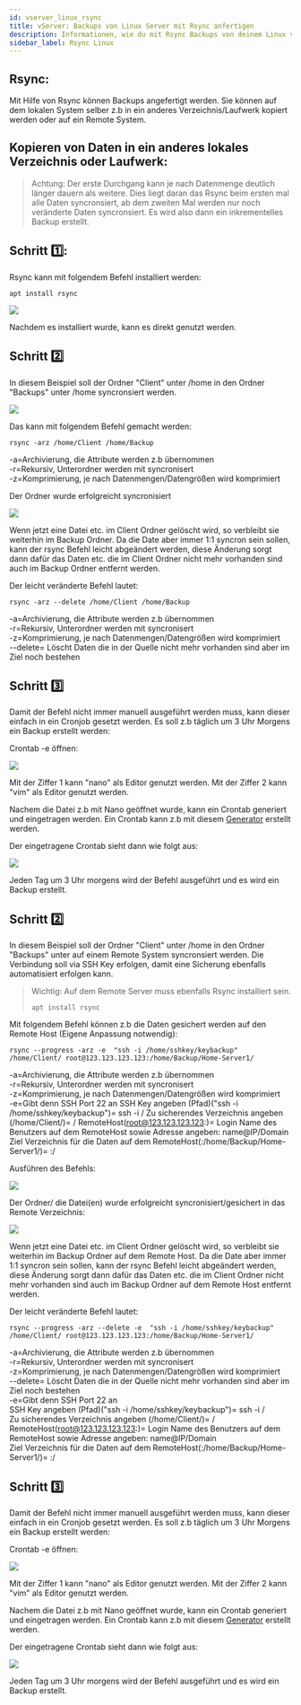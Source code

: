 ```yaml
---
id: vserver_linux_rsync
title: vServer: Backups von Linux Server mit Rsync anfertigen
description: Informationen, wie du mit Rsync Backups von deinem Linux vServer von ZAP-Hosting anfertigen kannst - ZAP-Hosting.com Dokumentationen
sidebar_label: Rsync Linux
---
```


## Rsync:

Mit Hilfe von Rsync können Backups angefertigt werden. 
Sie können auf dem lokalen System selber z.b in ein anderes Verzeichnis/Laufwerk kopiert werden oder auf ein Remote System. 

## Kopieren von Daten in ein anderes lokales Verzeichnis oder Laufwerk:

>Achtung: Der erste Durchgang kann je nach Datenmenge deutlich länger dauern als weitere. Dies liegt daran das Rsync beim ersten mal alle Daten syncronsiert, ab dem zweiten Mal werden nur noch veränderte Daten syncronsiert. 
>Es wird also dann ein inkrementelles Backup erstellt. 

## Schritt 1️⃣:

Rsync kann mit folgendem Befehl installiert werden: 

```
apt install rsync
```
![](https://screensaver01.zap-hosting.com/index.php/s/BKRnHd8MQY2eDnT/preview)


Nachdem es installiert wurde, kann es direkt genutzt werden. 

<!--DOCUSAURUS_CODE_TABS-->
<!--Tägliches Backup in ein lokales Verzeichnis/Laufwerk-->
## Schritt 2️⃣

In diesem Beispiel soll der Ordner "Client" unter /home in den Ordner "Backups" unter /home syncronsiert werden. 

![](https://screensaver01.zap-hosting.com/index.php/s/37i9DT9mXCd8JB5)

Das kann mit folgendem Befehl gemacht werden: 

```
rsync -arz /home/Client /home/Backup
```
-a=Archivierung, die Attribute werden z.b übernommen
<br>
-r=Rekursiv, Unterordner werden mit syncronisert
<br>
-z=Komprimierung, je nach Datenmengen/Datengrößen wird komprimiert 

Der Ordner wurde erfolgreicht syncronisiert 

![](https://screensaver01.zap-hosting.com/index.php/s/kB59A5TGRomsse8/preview)


Wenn jetzt eine Datei etc. im Client Ordner gelöscht wird, so verbleibt sie weiterhin im Backup Ordner. 
Da die Date aber immer 1:1 syncron sein sollen, kann der rsync Befehl leicht abgeändert werden, diese Änderung sorgt dann dafür das Daten etc. die im Client Ordner nicht mehr vorhanden sind auch im Backup Ordner entfernt werden. 

Der leicht veränderte Befehl lautet: 

```
rsync -arz --delete /home/Client /home/Backup
```
-a=Archivierung, die Attribute werden z.b übernommen
<br>
-r=Rekursiv, Unterordner werden mit syncronisert
<br>
-z=Komprimierung, je nach Datenmengen/Datengrößen wird komprimiert
<br>
--delete= Löscht Daten die in der Quelle nicht mehr vorhanden sind aber im Ziel noch bestehen

## Schritt 3️⃣

Damit der Befehl nicht immer manuell ausgeführt werden muss, kann dieser einfach in ein Cronjob gesetzt werden. 
Es soll z.b täglich um 3 Uhr Morgens ein Backup erstellt werden: 

Crontab -e öffnen: 

![](https://screensaver01.zap-hosting.com/index.php/s/jyiTa3jEts3MK4H/preview)

Mit der Ziffer 1 kann "nano" als Editor genutzt werden.
Mit der Ziffer 2 kann "vim" als Editor genutzt werden. 

Nachem die Datei z.b mit Nano geöffnet wurde, kann ein Crontab generiert und eingetragen werden. 
Ein Crontab kann z.b mit diesem [Generator](https://crontab-generator.org/) erstellt werden. 

Der eingetragene Crontab sieht dann wie folgt aus: 

![](https://screensaver01.zap-hosting.com/index.php/s/fLKbCcYAQkFydH4/preview)

Jeden Tag um 3 Uhr morgens wird der Befehl ausgeführt und es wird ein Backup erstellt. 

<!--Tägliches Backup auf ein Remote System-->
## Schritt 2️⃣

In diesem Beispiel soll der Ordner "Client" unter /home in den Ordner "Backups" unter auf einem Remote System syncronsiert werden. Die Verbindung soll via SSH Key erfolgen, damit eine Sicherung ebenfalls automatisiert erfolgen kann.  

>Wichtig: Auf dem Remote Server muss ebenfalls Rsync installiert sein. 
>```
>apt install rsync
>````

Mit folgendem Befehl können z.b die Daten gesichert werden auf den Remote Host (Eigene Anpassung notwendig): 

```
rsync --progress -arz -e  "ssh -i /home/sshkey/keybackup" /home/Client/ root@123.123.123.123:/home/Backup/Home-Server1/
```

-a=Archivierung, die Attribute werden z.b übernommen
<br>
-r=Rekursiv, Unterordner werden mit syncronisert
<br>
-z=Komprimierung, je nach Datenmengen/Datengrößen wird komprimiert 
<br>
-e=Gibt denn SSH Port 22 an
SSH Key angeben (Pfad)("ssh -i /home/sshkey/keybackup")= ssh -i /<Pfad zum Key>
Zu sicherendes Verzeichnis angeben (/home/Client/)= /<Verzeichnis>
RemoteHost(root@123.123.123.123:)= Login Name des Benutzers auf dem RemoteHost sowie Adresse angeben: name@IP/Domain
Ziel Verzeichnis für die Daten auf dem RemoteHost(:/home/Backup/Home-Server1/)= :/<Pfad-zum-Ziel-Verzeichnis>

Ausführen des Befehls: 

![](https://screensaver01.zap-hosting.com/index.php/s/n3YMZgEWXrJsDct/preview)

Der Ordner/ die Datei(en) wurde erfolgreicht syncronisiert/gesichert in das Remote Verzeichnis: 

![](https://screensaver01.zap-hosting.com/index.php/s/BDNcNnwiENZR9bc/preview)

Wenn jetzt eine Datei etc. im Client Ordner gelöscht wird, so verbleibt sie weiterhin im Backup Ordner auf dem Remote Host. 
Da die Date aber immer 1:1 syncron sein sollen, kann der rsync Befehl leicht abgeändert werden, diese Änderung sorgt dann dafür das Daten etc. die im Client Ordner nicht mehr vorhanden sind auch im Backup Ordner auf dem Remote Host entfernt werden. 

Der leicht veränderte Befehl lautet: 

```
rsync --progress -arz --delete -e  "ssh -i /home/sshkey/keybackup" /home/Client/ root@123.123.123.123:/home/Backup/Home-Server1/
```
-a=Archivierung, die Attribute werden z.b übernommen
<br>
-r=Rekursiv, Unterordner werden mit syncronisert
<br>
-z=Komprimierung, je nach Datenmengen/Datengrößen wird komprimiert 
<br>
--delete= Löscht Daten die in der Quelle nicht mehr vorhanden sind aber im Ziel noch bestehen
<br>
-e=Gibt denn SSH Port 22 an
<br>
SSH Key angeben (Pfad)("ssh -i /home/sshkey/keybackup")= ssh -i /<Pfad zum Key>
<br>
Zu sicherendes Verzeichnis angeben (/home/Client/)= /<Verzeichnis>
<br>
RemoteHost(root@123.123.123.123:)= Login Name des Benutzers auf dem RemoteHost sowie Adresse angeben: name@IP/Domain
<br>
Ziel Verzeichnis für die Daten auf dem RemoteHost(:/home/Backup/Home-Server1/)= :/<Pfad-zum-Ziel-Verzeichnis>

## Schritt 3️⃣

Damit der Befehl nicht immer manuell ausgeführt werden muss, kann dieser einfach in ein Cronjob gesetzt werden. 
Es soll z.b täglich um 3 Uhr Morgens ein Backup erstellt werden: 

Crontab -e öffnen: 

![](https://screensaver01.zap-hosting.com/index.php/s/3xpJKHSf9ZEdrBs)

Mit der Ziffer 1 kann "nano" als Editor genutzt werden.
Mit der Ziffer 2 kann "vim" als Editor genutzt werden. 

Nachem die Datei z.b mit Nano geöffnet wurde, kann ein Crontab generiert und eingetragen werden. 
Ein Crontab kann z.b mit diesem [Generator](https://crontab-generator.org/) erstellt werden. 

Der eingetragene Crontab sieht dann wie folgt aus: 

![](https://screensaver01.zap-hosting.com/index.php/s/xJXMjqGeWce4jDw/preview)

Jeden Tag um 3 Uhr morgens wird der Befehl ausgeführt und es wird ein Backup erstellt. 

<!--END_DOCUSAURUS_CODE_TABS-->
